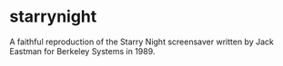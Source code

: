# starrynight
A faithful reproduction of the Starry Night screensaver written by Jack Eastman for Berkeley Systems in 1989.
